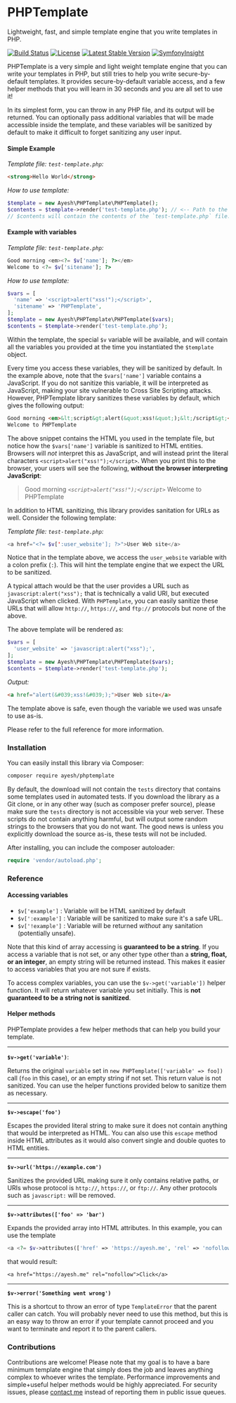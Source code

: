 # PHPTemplate
Lightweight, fast, and simple template engine that you write templates in PHP.

[![Build Status](https://travis-ci.org/Ayesh/PHPTemplate.svg?branch=master)](https://travis-ci.org/Ayesh/PHPTemplate) [![License](https://poser.pugx.org/Ayesh/PHPTemplate/license)](https://packagist.org/packages/ayesh/phptemplate) [![Latest Stable Version](https://poser.pugx.org/ayesh/phptemplate/version)](https://packagist.org/packages/ayesh/phptemplate) [![SymfonyInsight](https://insight.symfony.com/projects/95c60605-347f-4bac-9e6a-429cdadb94ec/mini.svg)](https://insight.symfony.com/projects/95c60605-347f-4bac-9e6a-429cdadb94ec)

PHPTemplate is a very simple and light weight template engine that you can write your templates in PHP, but still tries to help you write secure-by-default templates. It provides secure-by-default variable access, and a few helper methods that you will learn in 30 seconds and you are all set to use it!

In its simplest form, you can throw in any PHP file, and its output will be returned. You can optionally pass additional variables that will be made accessible inside the template, and these variables will be sanitized by default to make it difficult to forget sanitizing any user input.

#### Simple Example

*Template file: `test-template.php`:*
```html
<strong>Hello World</strong>
```
*How to use template:*
```php
$template = new Ayesh\PHPTemplate\PHPTemplate();
$contents = $template->render('test-template.php'); // <-- Path to the template file.
// $contents will contain the contents of the `test-template.php` file.
```

#### Example with variables

*Template file: `test-template.php`:*
```php
Good morning <em><?= $v['name']; ?></em>
Welcome to <?= $v['sitename']; ?>
```

*How to use template:*
```php
$vars = [
  'name' => '<script>alert("xss!");</script>',
  'sitename' => 'PHPTemplate',
];
$template = new Ayesh\PHPTemplate\PHPTemplate($vars);
$contents = $template->render('test-template.php');
```

Within the template, the special `$v` variable will be available, and will contain all the variables you provided at the time you instantiated the `$template` object.

Every time you access these variables, they will be sanitized by default. In the example above, note that the `$vars['name']` variable contains a JavaScript. If you do not sanitize this variable, it will be interpreted as JavaScript, making your site vulnerable to Cross Site Scripting attacks. However, PHPTemplate library sanitizes these variables by default, which gives the following output:

```html
Good morning <em>&lt;script&gt;alert(&quot;xss!&quot;);&lt;/script&gt;<em>,
Welcome to PHPTemplate
```

The above snippet contains the HTML you used in the template file, but notice how the `$vars['name']` variable is sanitized to HTML entities. Browsers will _not_ interpret this as JavaScript, and will instead print the literal characters `<script>alert("xss!");</script>`. When you print this to the browser, your users will see the following, **without the browser interpreting JavaScript**:


> Good morning *`<script>alert("xss!");</script>`* Welcome to
> PHPTemplate

In addition to HTML sanitizing, this library provides sanitation for URLs as well. Consider the following template:

*Template file: `test-template.php`:*
```php
<a href="<?= $v[':user_website']; ?>">User Web site</a>
```
Notice that in the template above, we access the `user_website` variable with a colon prefix (`:`). This will hint the template engine that we expect the URL to be sanitized.

A typical attach would be that the user provides a URL such as `javascript:alert("xss");` that is technically a valid URI, but executed JavaScript when clicked. With `PHPTemplate`, you can easily sanitize these URLs that will allow `http://`, `https://`, and `ftp://` protocols but none of the above.

The above template will be rendered as:
```php
$vars = [
  'user_website' => 'javascript:alert("xss");',
];
$template = new Ayesh\PHPTemplate\PHPTemplate($vars);
$contents = $template->render('test-template.php');
```

*Output:*
```html
<a href="alert(&#039;xss!&#039;);">User Web site</a>
```

The template above is safe, even though the variable we used was unsafe to use as-is.

Please refer to the full reference for more information.

### Installation

You can easily install this library via Composer:
```bash
composer require ayesh/phptemplate
```

By default, the download will not contain the `tests` directory that contains some templates used in automated tests. If you download the library as a Git clone, or in any other way (such as composer prefer source), please make sure the `tests` directory is not accessible via your web server. These scripts do not contain anything harmful, but will output some random strings to the browsers that you do not want. The good news is unless you explicitly download the source as-is, these tests will not be included.

After installing, you can include the composer autoloader:

```php
require 'vendor/autoload.php';
```

### Reference

#### Accessing variables
 - `$v['example']` : Variable will be HTML sanitized by default
 - `$v[':example']` : Variable will be sanitized to make sure it's a safe URL.
 - `$v['!example']` : Variable will be returned *without* any sanitation (potentially unsafe).

Note that this kind of array accessing is **guaranteed to be a string**.  If you access a variable that is not set, or any other type other than a **string, float, or an integer**,  an empty string will be returned instead. This makes it easier to access variables that you are not sure if exists.

To access complex variables, you can use the `$v->get('variable'])` helper function. It will return whatever variable you set initially. This is **not guaranteed to be a string not is sanitized**.

#### Helper methods
PHPTemplate provides a few helper methods that can help you build your template.

---

**`$v->get('variable')`**:

Returns the original `variable` set in `new PHPTemplate(['variable' => foo])` call (`foo` in this case), or an empty string if not set. This return value is not sanitized. You can use the helper functions provided below to sanitize them as necessary.

---

**`$v->escape('foo')`**

Escapes the provided literal string to make sure it does not contain anything that would be interpreted as HTML. You can also use this `escape` method inside HTML attributes as it would also convert single and double quotes to HTML entities.

---

**`$v->url('https://example.com')`**

Sanitizes the provided URL making sure it only contains relative paths, or URIs whose protocol is `http://`, `https://`, or `ftp://`. Any other protocols such as `javascript:` will be removed.

---
**`$v->attributes(['foo' => 'bar')`**

Expands the provided array into HTML attributes. In this example, you can use the template

```php
<a <?= $v->attributes(['href' => 'https://ayesh.me', 'rel' => 'nofollow'); ?>Click</a>`
```
that would result:
```
<a href="https://ayesh.me" rel="nofollow">Click</a>
```
---
**`$v->error('Something went wrong')`**

This is a shortcut to throw an error of type `TemplateError` that the parent caller can catch. You will probably never need to use this method, but this is an easy way to throw an error if your template cannot proceed and you want to terminate and report it to the parent callers.

### Contributions
Contributions are welcome! Please note that my goal is to have a bare minimum template engine that simply does the job and leaves anything complex to whoever writes the template. Performance improvements and simple+useful helper methods would be highly appreciated. For security issues, please [contact me](https://ayesh.me/contact) instead of reporting them in public issue queues.
